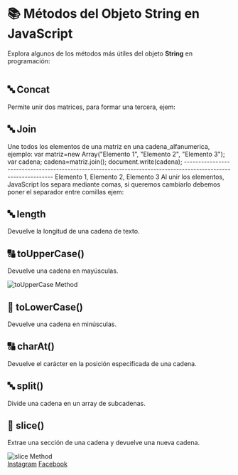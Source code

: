 </head>
<body>
    <div class="container">
        <h1>📚 Métodos del Objeto String en JavaScript</h1>
        <p>Explora algunos de los métodos más útiles del objeto <strong>String</strong> en programación:</p>
        <img class="https://encrypted-tbn0.gstatic.com/images?q=tbn:ANd9GcSIRvnBpMk0N6ExLe3ZEv8Oba3CmJhWZOE1rx4EO7X94Ikd2pl-VJQq4j4&s=10">
      <div class="method">
            <h2>🔤 Concat</h2>
        Permite unir dos matrices, para formar una tercera, ejem:
        <script>
          var indice=0;
          var matriz1= new Array("Uno"."Dos","Tres");
           var matriz2= new Array("Cuatro"."Cinco","Seis");
           var matriz3= matriz1.concat(matriz2);
          for(indice =0; indice<matriz3.length;indice++)
            {
              document.write(matriz3[indice]+"<br>");
               }
        </script>
        </div>
          <div class="method">
            <h2>🔤 Join </h2>
               Une todos los elementos de una matriz en una cadena_alfanumerica, ejemplo:
            var matriz=new Array("Elemento 1", "Elemento 2", "Elemento 3");
            var cadena;
            cadena=matriz.join();
           document.write(cadena);
           --------------------------------------------------------------------------------------------------------------
           Elemento 1, Elemento 2, Elemento 3
        Al unir los elementos, JavaScript los separa mediante comas, si queremos cambiarlo debemos poner el separador entre comillas ejem:
          </head>
          <body>
              <script>
                  var matriz=new Array("Elemento 1", "Elemento 2", "Elemento 3");
                  var cadena;
                  cadena=matriz.join("**");
                  document.write(cadena);
              </script>
          </body>
         

  </div> 
        <div class="method">
            <h2>🔤 length</h2>
            <p>Devuelve la longitud de una cadena de texto.</p>
        </div>
        <div class="method">
            <h2>🔠 toUpperCase()</h2>
            <p>Devuelve una cadena en mayúsculas.</p>
            <img src="https://th.bing.com/th/id/R.c3e601bbec9d303cd114fe416579485c?rik=AQS12tRHMaxpfg&pid=ImgRaw&r=0&sres=1&sresct=1" alt="toUpperCase Method">
        </div>
        <div class="method">
            <h2>🔡 toLowerCase()</h2>
            <p>Devuelve una cadena en minúsculas.</p>
        </div>
        <div class="method">
            <h2>🔠 charAt()</h2>
            <p>Devuelve el carácter en la posición especificada de una cadena.</p>
            <h2>🔤 split()</h2>
            <p>Divide una cadena en un array de subcadenas.</p>
        </div>
        <div class="method">
            <h2>🔡 slice()</h2>
            <p>Extrae una sección de una cadena y devuelve una nueva cadena.</p>
            <img src="https://webtechparadise.com/sites/default/files/inline-images/javascript-array-slice-method-foxbits-fact-1_0.jpg" alt="slice Method">
        </div>
        <div class="social-links">
            <a href="https://www.instagram.com/ykl_mgt?igsh=MTRuMDJ5enJ3dHFqcQ%3D%3D&utm_source=qr">Instagram</a>
            <a href="https://www.facebook.com/itkayul.montes?mibextid=LQQJ4d">Facebook</a>
        </div>
    </div>
</body>
</html>
